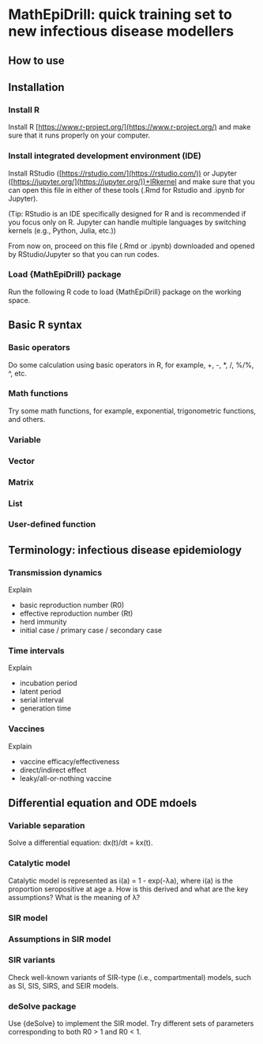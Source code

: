 # MathEpiDrill: quick training set to new infectious disease modellers

## How to use

## Installation
### Install R
Install R [https://www.r-project.org/](https://www.r-project.org/) and make sure that it runs properly on your computer.

### Install integrated development environment (IDE)

Install RStudio ([https://rstudio.com/](https://rstudio.com/)) or Jupyter ([https://jupyter.org/](https://jupyter.org/))+IRkernel and make sure that you can open this file in either of these tools (.Rmd for Rstudio and .ipynb for Jupyter).

(Tip: RStudio is an IDE specifically designed for R and is recommended if you focus only on R. Jupyter can handle multiple languages by switching kernels (e.g., Python, Julia, etc.))

From now on, proceed on this file (.Rmd or .ipynb) downloaded and opened by RStudio/Jupyter so that you can run codes.

### Load {MathEpiDrill} package
Run the following R code to load {MathEpiDrill} package on the working space.

## Basic R syntax
### Basic operators
Do some calculation using basic operators in R, for example, +, -, *, /, %/%, ^, etc.

### Math functions
Try some math functions, for example, exponential, trigonometric functions, and others.

### Variable

### Vector

### Matrix

### List

### User-defined function

## Terminology: infectious disease epidemiology
### Transmission dynamics
Explain
* basic reproduction number (R0)
* effective reproduction number (Rt)
* herd immunity
* initial case / primary case / secondary case

### Time intervals
Explain
* incubation period
* latent period
* serial interval
* generation time

### Vaccines
Explain
* vaccine efficacy/effectiveness
* direct/indirect effect
* leaky/all-or-nothing vaccine

## Differential equation and ODE mdoels
### Variable separation
Solve a differential equation: dx(t)/dt = kx(t).

### Catalytic model
Catalytic model is represented as i(a) = 1 - exp(-λa), where i(a) is the proportion seropositive at age a. How is this derived and what are the key assumptions? What is the meaning of λ?

### SIR model

### Assumptions in SIR model

### SIR variants
Check well-known variants of SIR-type (i.e., compartmental) models, such as SI, SIS, SIRS, and SEIR models.

### deSolve package
Use {deSolve} to implement the SIR model. Try different sets of parameters corresponding to both R0 > 1 and R0 < 1. 
